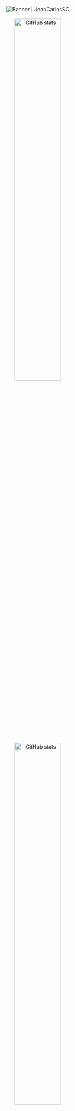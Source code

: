 <div align="center">
  <img alt="Banner | JeanCarlosSC" src="https://i.imgur.com/34fiEUG.gif">
</div>

<br>

<div id="contenedor" text-align="center">
  <center>
    <div class="image" text-align="left" display="inline-block" text-align="center" position="relative">
      <a>
        <img width="50%" height="50%" alt="GitHub stats" src="https://github-readme-stats.vercel.app/api?username=JeanCarlosSC&show_icons=true&hide_border=true&title_color=6CA0FF&icon_color=6CA0FF&bg_color=151515&text_color=c8c8c8" />
      </a>
    </div>
    <div class="image" text-align="right" display="inline-block" text-align="center" position="relative">
      <a>
        <img width="50%" height="50%" alt="GitHub stats" src="https://github-readme-stats.vercel.app/api/top-langs/?username=JeanCarlosSC&layout=compact&title_color=6CA0FF&icon_color=6CA0FF&bg_color=151515&text_color=c8c8c8&hide_border=tru)](https://github.com/anuraghazra/github-readme-stats">
      </a>
    </div>
  </center>
</div>

<br>

<p>
  Welcome to my GitHub! I'm Jean Carlos, a systems engineering student. I love to do complex, fun, beautiful and useful things with programming.
</p>

<h3> 😍 What i like to do:</h3>

<p> Software architecture, algorithms, frontend, challenges, logical problems.</p>

<h3> ✔️ I'm currently learning</h3>

<p> Javascript.</p>

<h3> ⚡ Relevant achievement</h3>

<p> Study at the Francisco José de Caldas district university at a very low cost.</p>

<h3> 🛠 Interested in:</h3>

<p> Challenges.</p>

<h3> 💡 Goals for 2021:</h3>

<p> Learn basic javascript.</p>

<h3> 🧰 Open mind with:</h3>

<ol>
  <li>Programming languages</li>

  <ul>
    <li>Kotlin</li>
    <li>Java</li>
    <li>C++</li>
    <li>Python</li>
    <li>JavaScript</li>
    <li>SQL</li>
    <li>Tex</li>
  </ul>

  <li>Style sheet languages</li>

  <ul>
    <li>CSS</li>
  </ul>

  <li>Markup languages</li>

  <ul>
    <li>HTML</li>
  </ul>
</ol>
